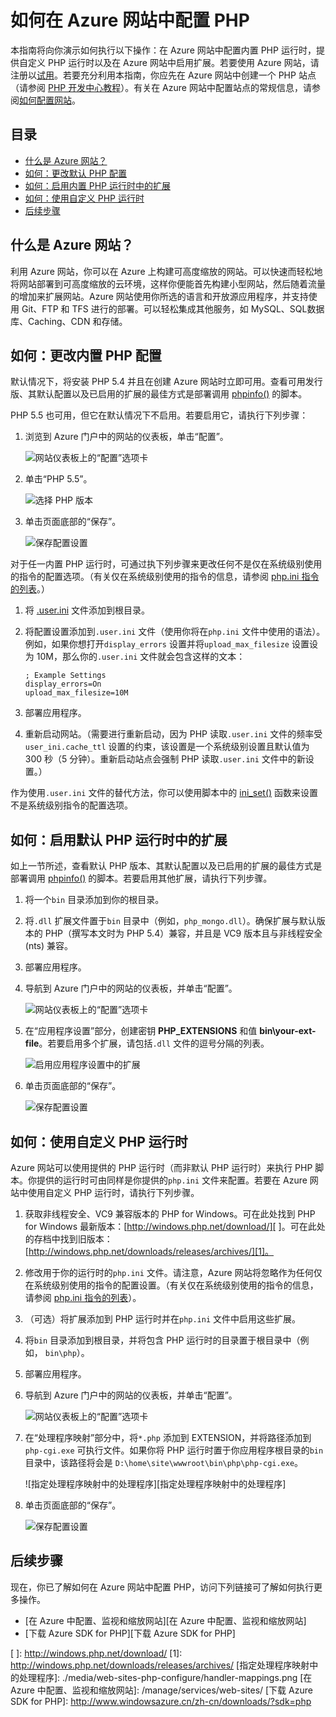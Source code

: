 <properties title="How to Configure PHP in Azure Web Sites" pageTitle="How to Configure PHP in Azure Web Sites" metaKeywords="Azure, Azure Web Sites, configuration, PHP" description="Learn how to configure the default PHP installation or add a custom PHP installation in Azure Web Sites." services="Web Sites" documentationCenter="PHP" authors="" />
<tags ms.service="Web Sites"
    ms.date="03/24/2015"
    wacn.date="04/11/2015"
    />

# 如何在 Azure 网站中配置 PHP

本指南将向你演示如何执行以下操作：在 Azure 网站中配置内置 PHP 运行时，提供自定义 PHP 运行时以及在 Azure 网站中启用扩展。若要使用 Azure 网站，请注册以[试用][试用]。若要充分利用本指南，你应先在 Azure 网站中创建一个 PHP 站点（请参阅 [PHP 开发中心教程][PHP 开发中心教程]）。有关在 Azure 网站中配置站点的常规信息，请参阅[如何配置网站][如何配置网站]。

## 目录

-   [什么是 Azure 网站？][什么是 Azure 网站？]
-   [如何：更改默认 PHP 配置][如何：更改默认 PHP 配置]
-   [如何：启用内置 PHP 运行时中的扩展][如何：启用内置 PHP 运行时中的扩展]
-   [如何：使用自定义 PHP 运行时][如何：使用自定义 PHP 运行时]
-   [后续步骤][后续步骤]

## <a name="WhatIs"></a>什么是 Azure 网站？

利用 Azure 网站，你可以在 Azure 上构建可高度缩放的网站。可以快速而轻松地将网站部署到可高度缩放的云环境，这样你便能首先构建小型网站，然后随着流量的增加来扩展网站。Azure 网站使用你所选的语言和开放源应用程序，并支持使用 Git、FTP 和 TFS 进行的部署。可以轻松集成其他服务，如 MySQL、SQL数据库、Caching、CDN 和存储。

## <a name="ChangeBuiltInPHP"></a>如何：更改内置 PHP 配置

默认情况下，将安装 PHP 5.4 并且在创建 Azure 网站时立即可用。查看可用发行版、其默认配置以及已启用的扩展的最佳方式是部署调用 [phpinfo()][phpinfo()] 的脚本。

PHP 5.5 也可用，但它在默认情况下不启用。若要启用它，请执行下列步骤：

1.  浏览到 Azure 门户中的网站的仪表板，单击“配置”。

    ![网站仪表板上的“配置”选项卡][网站仪表板上的“配置”选项卡]

2.  单击“PHP 5.5”。

    ![选择 PHP 版本][选择 PHP 版本]

3.  单击页面底部的“保存”。

    ![保存配置设置][保存配置设置]

对于任一内置 PHP 运行时，可通过执下列步骤来更改任何不是仅在系统级别使用的指令的配置选项。（有关仅在系统级别使用的指令的信息，请参阅 [php.ini 指令的列表][php.ini 指令的列表]。）

1.  将 [.user.ini][.user.ini] 文件添加到根目录。
2.  将配置设置添加到`.user.ini` 文件（使用你将在`php.ini` 文件中使用的语法）。例如，如果你想打开`display_errors` 设置并将`upload_max_filesize` 设置设为 10M，那么你的`.user.ini` 文件就会包含这样的文本：

        ; Example Settings
        display_errors=On
        upload_max_filesize=10M

3.  部署应用程序。
4.  重新启动网站。（需要进行重新启动，因为 PHP 读取`.user.ini` 文件的频率受`user_ini.cache_ttl` 设置的约束，该设置是一个系统级别设置且默认值为 300 秒（5 分钟）。重新启动站点会强制 PHP 读取`.user.ini` 文件中的新设置。）

作为使用`.user.ini` 文件的替代方法，你可以使用脚本中的 [ini\_set()][ini\_set()] 函数来设置不是系统级别指令的配置选项。

## <a name="EnableExtDefaultPHP"></a>如何：启用默认 PHP 运行时中的扩展

如上一节所述，查看默认 PHP 版本、其默认配置以及已启用的扩展的最佳方式是部署调用 [phpinfo()][phpinfo()] 的脚本。若要启用其他扩展，请执行下列步骤。

1.  将一个`bin` 目录添加到你的根目录。
2.  将`.dll` 扩展文件置于`bin` 目录中（例如，`php_mongo.dll`）。确保扩展与默认版本的 PHP（撰写本文时为 PHP 5.4）兼容，并且是 VC9 版本且与非线程安全 (nts) 兼容。
3.  部署应用程序。
4.  导航到 Azure 门户中的网站的仪表板，并单击“配置”。

    ![网站仪表板上的“配置”选项卡][网站仪表板上的“配置”选项卡]

5.  在“应用程序设置”部分，创建密钥 **PHP\_EXTENSIONS** 和值 **bin&#92;your-ext-file**。若要启用多个扩展，请包括`.dll` 文件的逗号分隔的列表。

    ![启用应用程序设置中的扩展][启用应用程序设置中的扩展]

6.  单击页面底部的“保存”。

    ![保存配置设置][保存配置设置]

## <a name="UseCustomPHP"></a>如何：使用自定义 PHP 运行时

Azure 网站可以使用提供的 PHP 运行时（而非默认 PHP 运行时）来执行 PHP 脚本。你提供的运行时可由同样是你提供的`php.ini` 文件来配置。若要在 Azure 网站中使用自定义 PHP 运行时，请执行下列步骤。

1.  获取非线程安全、VC9 兼容版本的 PHP for Windows。可在此处找到 PHP for Windows 最新版本：[http://windows.php.net/download/][ ]。可在此处的存档中找到旧版本：[http://windows.php.net/downloads/releases/archives/][1]。
2.  修改用于你的运行时的`php.ini` 文件。请注意，Azure 网站将忽略作为任何仅在系统级别使用的指令的配置设置。（有关仅在系统级别使用的指令的信息，请参阅 [php.ini 指令的列表][php.ini 指令的列表]）。
3.  （可选）将扩展添加到 PHP 运行时并在`php.ini` 文件中启用这些扩展。
4.  将`bin` 目录添加到根目录，并将包含 PHP 运行时的目录置于根目录中（例如， `bin\php`）。
5.  部署应用程序。
6.  导航到 Azure 门户中的网站的仪表板，并单击“配置”。

    ![网站仪表板上的“配置”选项卡][网站仪表板上的“配置”选项卡]

7.  在“处理程序映射”部分中，将`*.php` 添加到 EXTENSION，并将路径添加到`php-cgi.exe` 可执行文件。如果你将 PHP 运行时置于你应用程序根目录的`bin` 目录中，该路径将会是 `D:\home\site\wwwroot\bin\php\php-cgi.exe`。

    ![指定处理程序映射中的处理程序][指定处理程序映射中的处理程序]

8.  单击页面底部的“保存”。

    ![保存配置设置][保存配置设置]

## <a name="NextSteps"></a>后续步骤

现在，你已了解如何在 Azure 网站中配置 PHP，访问下列链接可了解如何执行更多操作。

-   [在 Azure 中配置、监视和缩放网站][在 Azure 中配置、监视和缩放网站]
-   [下载 Azure SDK for PHP][下载 Azure SDK for PHP]

  [试用]: http://www.windowsazure.cn/pricing/1rmb-trial/
  [PHP 开发中心教程]: http://azure.microsoft.com/develop/php/
  [如何配置网站]: /zh-cn/documentation/articles/web-sites-configure/
  [什么是 Azure 网站？]: #WhatIs
  [如何：更改默认 PHP 配置]: #ChangeBuiltInPHP
  [如何：启用内置 PHP 运行时中的扩展]: #EnableExtDefaultPHP
  [如何：使用自定义 PHP 运行时]: #UseCustomPHP
  [后续步骤]: #NextSteps
  [phpinfo()]: http://php.net/manual/en/function.phpinfo.php
  [网站仪表板上的“配置”选项卡]: ./media/web-sites-php-configure/configure.png
  [选择 PHP 版本]: ./media/web-sites-php-configure/select-php-version.png
  [保存配置设置]: ./media/web-sites-php-configure/save-button.png
  [php.ini 指令的列表]: http://www.php.net/manual/en/ini.list.php
  [.user.ini]: http://www.php.net/manual/en/configuration.file.per-user.php
  [ini\_set()]: http://www.php.net/manual/en/function.ini-set.php
  [启用应用程序设置中的扩展]: ./media/web-sites-php-configure/app-settings.png
  [ ]: http://windows.php.net/download/
  [1]: http://windows.php.net/downloads/releases/archives/
  [指定处理程序映射中的处理程序]: ./media/web-sites-php-configure/handler-mappings.png
  [在 Azure 中配置、监视和缩放网站]: /manage/services/web-sites/
  [下载 Azure SDK for PHP]: http://www.windowsazure.cn/zh-cn/downloads/?sdk=php
